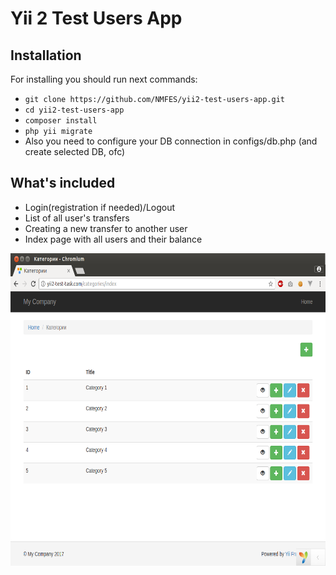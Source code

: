 # Yii 2 Test Users App

## Installation

For installing you should run next commands:

* `git clone https://github.com/NMFES/yii2-test-users-app.git`
* `cd yii2-test-users-app`
* `composer install`
* `php yii migrate`
* Also you need to configure your DB connection in configs/db.php (and create selected DB, ofc)

## What's included

* Login(registration if needed)/Logout
* List of all user's transfers
* Creating a new transfer to another user
* Index page with all users and their balance

<img src="https://raw.githubusercontent.com/NMFES/yii2-test-task/master/web/img/1.png" height="500">
